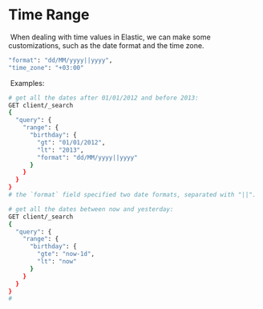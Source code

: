 # Time Range

​	When dealing with time values in Elastic, we can make some customizations, such as the date format and the time zone.

```bash
"format": "dd/MM/yyyy||yyyy",
"time_zone": "+03:00"
```

​	Examples:

```bash
# get all the dates after 01/01/2012 and before 2013:
GET client/_search
{
  "query": {
    "range": {
      "birthday": {
        "gt": "01/01/2012",
        "lt": "2013",
        "format": "dd/MM/yyyy||yyyy"
      }
    }
  }
}
# the `format` field specified two date formats, separated with "||".
```

```bash
# get all the dates between now and yesterday:
GET client/_search
{
  "query": {
    "range": {
      "birthday": {
        "gte": "now-1d",
        "lt": "now"
      }
    }
  }
}
# 
```
